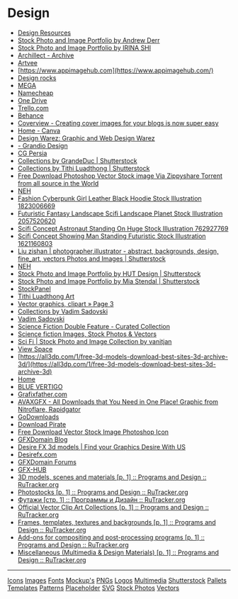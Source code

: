 # Design
- [Design Resources](https://designresources.io/?ref=producthunt)
- [Stock Photo and Image Portfolio by Andrew Derr](https://www.shutterstock.com/g/hirohideki)
- [Stock Photo and Image Portfolio by IRINA SHI](https://www.shutterstock.com/g/IRINA+SHI)
- [Archillect - Archive](https://archillect.com/archive)
- [Artvee](https://artvee.com/)
- [https://www.appimagehub.com](https://www.appimagehub.com/)
- [Design rocks](https://www.design.rocks/)
- [MEGA](https://mega.nz/#F!yDgHWILD!ZH3Z1Tdmv9S9R0-CVGOFVQ)
- [Namecheap](https://www.namecheap.com/)
- [One Drive](https://jia666-my.sharepoint.com/_layouts/15/Throttle.htm)
- [Trello.com](https://trello.com/b/TCIgF8sF/design-br-vip)
- [Behance](https://www.behance.net/collection/4860923/Free-Fonts)
- [Coverview - Creating cover images for your blogs is now super easy](https://coverview.vercel.app/?ref=producthunt)
- [Home - Canva](https://www.canva.com/)
- [Design Warez: Graphic and Web Design Warez](https://designwarez.com/)
- [- Grandio Design](https://grandio.fi/)
- [CG Persia](https://cgpersia.com/)
- [Collections by GrandeDuc | Shutterstock](https://www.shutterstock.com/g/grandeduc/sets)
- [Collections by Tithi Luadthong | Shutterstock](https://www.shutterstock.com/g/Tithi+Luadthong/sets)
- [Free Download Photoshop Vector Stock image Via Zippyshare Torrent from all source in the World](https://gfxcosy.com/)
- [NEH](https://vip.neh.tw/u/dustinsm75234/fullsize)
- [Fashion Cyberpunk Girl Leather Black Hoodie Stock Illustration 1823006669](https://www.shutterstock.com/image-illustration/fashion-cyberpunk-girl-leather-black-hoodie-1823006669)
- [Futuristic Fantasy Landscape Scifi Landscape Planet Stock Illustration 2057520620](https://www.shutterstock.com/image-illustration/futuristic-fantasy-landscape-scifi-planet-neon-2057520620)
- [Scifi Concept Astronaut Standing On Huge Stock Illustration 762927769](https://www.shutterstock.com/image-illustration/scifi-concept-astronaut-standing-on-huge-762927769)
- [Scifi Concept Showing Man Standing Futuristic Stock Illustration 1621160803](https://www.shutterstock.com/image-illustration/scifi-concept-showing-man-standing-futuristic-1621160803)
- [Liu zishan | photographer,illustrator - abstract, backgrounds, design, fine_art, vectors Photos and Images | Shutterstock](https://www.shutterstock.com/g/Liu+zishan/about)
- [NEH](https://vip.neh.tw/u/dustinsm75234/welcome)
- [Stock Photo and Image Portfolio by HUT Design | Shutterstock](https://www.shutterstock.com/g/Halebopp)
- [Stock Photo and Image Portfolio by Mia Stendal | Shutterstock](https://www.shutterstock.com/g/MiaStendal)
- [StockPanel](https://stockpanel.la/dashboard)
- [Tithi Luadthong Art](https://tithi-luadthong.pixels.com/profiles/tithi-luadthong)
- [Vector graphics, clipart » Page 3](https://gfx-hub.cc/other-graphics/vector/page/3)
- [Collections by Vadim Sadovski](https://www.shutterstock.com/g/sadovskivadim/sets)
- [Vadim Sadovski](https://linktr.ee/vadimsadovski)
- [Science Fiction Double Feature - Curated Collection](https://www.shutterstock.com/music/featured-collections/science-fiction-double-feature)
- [Science fiction Images, Stock Photos & Vectors](https://www.shutterstock.com/search/science+fiction)
- [Sci Fi | Stock Photo and Image Collection by vanitjan](https://www.shutterstock.com/g/max3d/sets/63017302)
- [View Space](https://www.shutterstock.com/collections/310389851-3fbc925a)
- [https://all3dp.com/1/free-3d-models-download-best-sites-3d-archive-3d/](https://all3dp.com/1/free-3d-models-download-best-sites-3d-archive-3d)
- [Home](https://www.vectoritalia.com/)
- [BLUE VERTIGO](https://www.bluevertigo.com.ar/)
- [Grafixfather.com](https://www.grafixfather.com/)
- [AVAXGFX - All Downloads that You Need in One Place! Graphic from Nitroflare, Rapidgator](https://avaxgfx.com/)
- [GoDownloads](https://godownloads.net/)
- [Download Pirate](https://www.downloadpirate.com/)
- [Free Download Vector Stock Image Photoshop Icon](https://graphicex.com/)
- [GFXDomain Blog](https://gfxdomain.co/)
- [Desire FX 3d models | Find your Graphics Desire With US](https://desirefx.me/)
- [Desirefx.com](https://www.desirefx.com/)
- [GFXDomain Forums](https://forum.gfxdomain.net/)
- [GFX-HUB](https://gfx-hub.cc/)
- [3D models, scenes and materials [p. 1] :: Programs and Design :: RuTracker.org](https://rutracker.org/forum/viewforum.php?f=633)
- [Photostocks [p. 1] :: Programs and Design :: RuTracker.org](https://rutracker.org/forum/viewforum.php?f=1290)
- [Футажи [стр. 1] :: Программы и Дизайн :: RuTracker.org](https://rutracker.org/forum/viewforum.php?f=1009)
- [Official Vector Clip Art Collections [p. 1] :: Programs and Design :: RuTracker.org](https://rutracker.org/forum/viewforum.php?f=890)
- [Frames, templates, textures and backgrounds [p. 1] :: Programs and Design :: RuTracker.org](https://rutracker.org/forum/viewforum.php?f=831)
- [Add-ons for compositing and post-processing programs [p. 1] :: Programs and Design :: RuTracker.org](https://rutracker.org/forum/viewforum.php?f=1962)
- [Miscellaneous (Multimedia & Design Materials) [p. 1] :: Programs and Design :: RuTracker.org](https://rutracker.org/forum/viewforum.php?f=835)
---
[Icons](Raindrops%20/Raindrops%20/Icons.md)
[Images](Raindrops%20/Raindrops%20/Images.md)
[Fonts](Raindrops%20/Raindrops%20/Fonts.md)
[Mockup's](Mockup's.md)
[PNGs](PNGs.md)
[Logos](Logos.md)
[Multimedia](Multimedia.md)
[Shutterstock](Shutterstock.md)
[Pallets](Pallets.md)
[Templates](Raindrops%20/Raindrops%20/Templates.md)
[Patterns](Raindrops%20/Raindrops%20/Patterns.md)
[Placeholder](Placeholder.md)
[SVG](Raindrops%20/Raindrops%20/SVG.md)
[Stock Photos](Stock%20Photos.md)
[Vectors](Vectors.md)